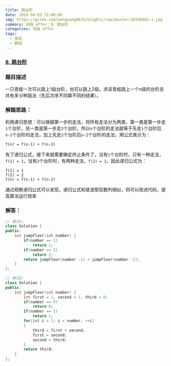 ```yaml
---
title: 跳台阶
date: 2019-04-03 15:00:00
img: https://gitee.com/wenguang0816/blogPic/raw/master/20190403-1.jpg
summary: 剑指 offer：8、跳台阶
categories: 剑指 offer
tags:
  - 查找
  - 数组
---
```

### [8\. 跳台阶](https://www.nowcoder.com/practice/8c82a5b80378478f9484d87d1c5f12a4?tpId=13&tqId=11161&tPage=1&rp=1&ru=/ta/coding-interviews&qru=/ta/coding-interviews/question-ranking)

### 题目描述
一只青蛙一次可以跳上1级台阶，也可以跳上2级。求该青蛙跳上一个n级的台阶总共有多少种跳法（先后次序不同算不同的结果）。

### 解题思路：
利用递归思想：可以根据第一步的走法，将所有走法分为两类，第一类是第一步走`1`个台阶，另一类是第一步走`2`个台阶，所以`n`个台阶的走法就等于先走`1`个台阶后`n-1`个台阶的走法，加上先走`2`个台阶后`n-2`个台阶的走法，用公式表示为：
```
f(n) = f(n-1) + f(n-2)
```
有了递归公式，接下来就需要确定终止条件了，当有`1`个台阶时，只有一种走法，`f(1) = 1`，当有`2`个台阶时，有两种走法，`f(2) = 2`，因此递归公式为：
```
f(1) = 1
f(2) = 2
f(n) = f(n-1) + f(n-2)
```
通过观察递归公式可以发现，递归公式和斐波那契数列相似，则可以改进代码，提高算法运行效率

### 解答：

```cpp
// 解法1:
class Solution {
public:
    int jumpFloor(int number) {
        if(number == 1)
            return 1;
        if(number == 2)
            return 2;
        return jumpFloor(number -1) + jumpFloor(number -2);
    }
};

// 解法2:
class Solution {
public:
    int jumpFloor(int number) {
        int first = 1, second = 1, third = 0;
        if(number == 0)
            return 0;
        if(number == 1)
            return 1;
        for(int i = 1; i < number; ++i)
        {
            third = first + second;
            first = second;
            second = third;
        }
        return third;
    }
};
```